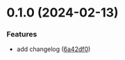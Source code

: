 # 0.1.0 (2024-02-13)


### Features

* add changelog ([6a42df0](https://github.com/kathrynSASp/greetings-ci/commit/6a42df00a0d446ebba6f98f16c3dde6f5185025e))



